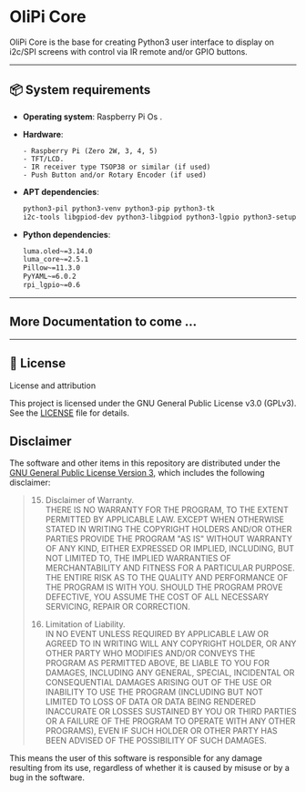 # OliPi Core

OliPi Core is the base for creating Python3 user interface to display on i2c/SPI screens with control via IR remote and/or GPIO buttons.

---

## 📦 System requirements

- **Operating system**: Raspberry Pi Os .

- **Hardware**: 
  
      - Raspberry Pi (Zero 2W, 3, 4, 5) 
      - TFT/LCD. 
      - IR receiver type TSOP38 or similar (if used)
      - Push Button and/or Rotary Encoder (if used)

- **APT dependencies**:
  
  ```bash
  python3-pil python3-venv python3-pip python3-tk
  i2c-tools libgpiod-dev python3-libgpiod python3-lgpio python3-setuptools
  ```

- **Python dependencies**:
  
  ```txt
  luma.oled~=3.14.0
  luma_core~=2.5.1
  Pillow~=11.3.0
  PyYAML~=6.0.2
  rpi_lgpio~=0.6
  ```

---

## More Documentation to come ...

---

## 📄 License

License and attribution

This project is licensed under the GNU General Public License v3.0 (GPLv3).  
See the [LICENSE](./LICENSE) file for details.

## **Disclaimer**

The software and other items in this repository are distributed under the [GNU General Public License Version 3](https://github.com/Trachou2Bois/olipi-moode/blob/main/LICENSE), which includes the following disclaimer:

> 15. Disclaimer of Warranty.  
>     THERE IS NO WARRANTY FOR THE PROGRAM, TO THE EXTENT PERMITTED BY APPLICABLE LAW. EXCEPT WHEN OTHERWISE STATED IN WRITING THE COPYRIGHT HOLDERS AND/OR OTHER PARTIES PROVIDE THE PROGRAM "AS IS" WITHOUT WARRANTY OF ANY KIND, EITHER EXPRESSED OR IMPLIED, INCLUDING, BUT NOT LIMITED TO, THE IMPLIED WARRANTIES OF MERCHANTABILITY AND FITNESS FOR A PARTICULAR PURPOSE. THE ENTIRE RISK AS TO THE QUALITY AND PERFORMANCE OF THE PROGRAM IS WITH YOU. SHOULD THE PROGRAM PROVE DEFECTIVE, YOU ASSUME THE COST OF ALL NECESSARY SERVICING, REPAIR OR CORRECTION.
> 
> 16. Limitation of Liability.  
>     IN NO EVENT UNLESS REQUIRED BY APPLICABLE LAW OR AGREED TO IN WRITING WILL ANY COPYRIGHT HOLDER, OR ANY OTHER PARTY WHO MODIFIES AND/OR CONVEYS THE PROGRAM AS PERMITTED ABOVE, BE LIABLE TO YOU FOR DAMAGES, INCLUDING ANY GENERAL, SPECIAL, INCIDENTAL OR CONSEQUENTIAL DAMAGES ARISING OUT OF THE USE OR INABILITY TO USE THE PROGRAM (INCLUDING BUT NOT LIMITED TO LOSS OF DATA OR DATA BEING RENDERED INACCURATE OR LOSSES SUSTAINED BY YOU OR THIRD PARTIES OR A FAILURE OF THE PROGRAM TO OPERATE WITH ANY OTHER PROGRAMS), EVEN IF SUCH HOLDER OR OTHER PARTY HAS BEEN ADVISED OF THE POSSIBILITY OF SUCH DAMAGES.

This means the user of this software is responsible for any damage resulting from its use, regardless of whether it is caused by misuse or by a bug in the software.
